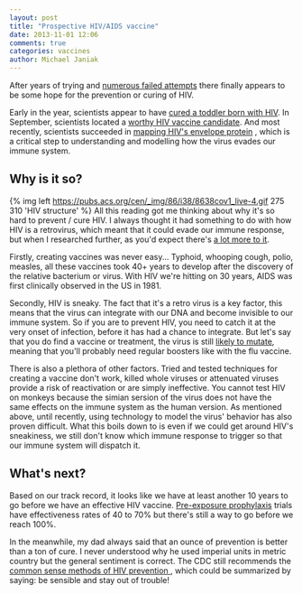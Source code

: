 ```yaml
---
layout: post
title: "Prospective HIV/AIDS vaccine"
date: 2013-11-01 12:06
comments: true
categories: vaccines
author: Michael Janiak
---
```


After years of trying and [numerous failed attempts](http://www.npr.org/blogs/health/2013/04/26/179231916/failure-of-latest-hiv-vaccine-test-a-huge-disappointment)
there finally appears to be some hope for the prevention or curing of HIV.

Early in the year, scientists appear to have [cured a toddler born with HIV](http://www.cnn.com/2013/03/03/health/hiv-toddler-cured/). 
In September, scientists located a [worthy HIV vaccine candidate](http://www.nytimes.com/2013/09/17/science/new-hope-for-hiv-vaccine.html).
And most recently, scientists succeeded in [mapping HIV's envelope protein](http://www.telegraph.co.uk/health/healthnews/10419278/HIV-vaccine-possible-after-scientific-breakthrough-study-claims.html)
, which is a critical step to understanding and modelling how the virus evades our immune system.

<!-- more -->

## Why is it so?
{% img left https://pubs.acs.org/cen/_img/86/i38/8638cov1_live-4.gif 275 310 'HIV structure' %}
All this reading got me thinking about why it's so hard to prevent / cure HIV. I always thought it had something to do with how HIV is a retrovirus,
which meant that it could evade our immune response, but when I researched further, as you'd expect there's [a lot more to it](http://www.aidsmap.com/Why-is-it-so-hard-to-make-a-vaccine-against-HIV/page/1271042/).

Firstly, creating vaccines was never easy... Typhoid, whooping cough, polio, measles, all these vaccines took 40+
years to develop after the discovery of the relative bacterium or virus. With HIV we're hitting on 30 years, AIDS was first clinically observed in the US in 1981.

Secondly, HIV is sneaky. The fact that it's a retro virus is a key factor, this means that the virus can integrate with our DNA and become invisible
to our immune system. So if you are to prevent HIV, you need to catch it at the very onset of infection, before it has had a chance to integrate. 
But let's say that you do find a vaccine or treatment, the virus is still [likely to mutate](http://www.sciencedaily.com/releases/2012/09/120913123524.htm), 
meaning that you'll probably need regular boosters like with the flu vaccine.

There is also a plethora of other factors. Tried and tested techniques for creating a vaccine don't work, killed whole viruses or attenuated viruses 
provide a risk of reactivation or are simply ineffective. You cannot test HIV on monkeys because the simian sersion of the virus does not have the 
same effects on the immune system as the human version. As mentioned above, until recently, using technology to model the virus' behavior 
has also proven difficult. What this boils down to is even if we could get around HIV's sneakiness, we still don't know which immune response to trigger 
so that our immune system will dispatch it.

## What's next?

Based on our track record, it looks like we have at least another 10 years to go before we have an effective HIV vaccine. 
[Pre-exposure prophylaxis](http://en.wikipedia.org/wiki/Pre-exposure_prophylaxis) trials have effectiveness rates of 40 to 70% but there's still
a way to go before we reach 100%.

In the meanwhile, my dad always said that an ounce of prevention is better than a ton of cure. I never understood why he used imperial units in metric country
but the general sentiment is correct. The CDC still recommends the [common sense methods of HIV prevention ](http://www.cdcnpin.org/scripts/hiv/prevent.asp),
which could be summarized by saying: be sensible and stay out of trouble!